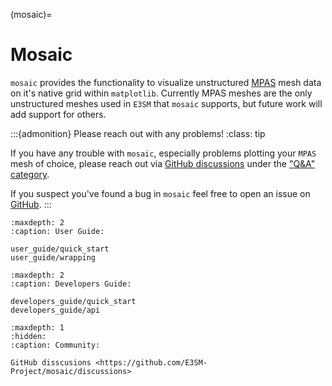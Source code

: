 (mosaic)=

# Mosaic

`mosaic` provides the functionality to visualize unstructured [MPAS](https://mpas-dev.github.io/)
mesh data on it's native grid within `matplotlib`. Currently MPAS meshes are the
only unstructured meshes used in `E3SM` that `mosaic` supports, but future work
will add support for others.

:::{admonition} Please reach out with any problems!
:class: tip

If you have any trouble with `mosaic`, especially problems plotting your `MPAS`
mesh of choice, please reach out via [GitHub discussions](https://github.com/E3SM-Project/mosaic/discussions)
under the ["Q&A" category](https://github.com/E3SM-Project/mosaic/discussions/categories/q-a).

If you suspect you've found a bug in `mosaic` feel free to open an issue on
[GitHub](https://github.com/E3SM-Project/mosaic/issues).
:::

```{toctree}
:maxdepth: 2
:caption: User Guide:

user_guide/quick_start
user_guide/wrapping
```

```{toctree}
:maxdepth: 2
:caption: Developers Guide:

developers_guide/quick_start
developers_guide/api
```

```{toctree}
:maxdepth: 1
:hidden:
:caption: Community:

GitHub disscusions <https://github.com/E3SM-Project/mosaic/discussions>
```
